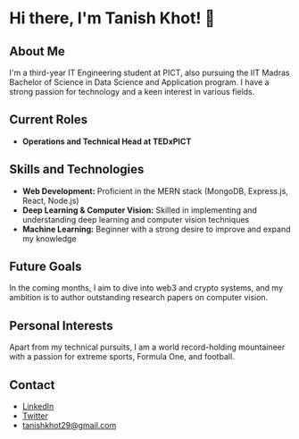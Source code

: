 # Hi there, I'm Tanish Khot! 👋

## About Me
I'm a third-year IT Engineering student at PICT, also pursuing the IIT Madras Bachelor of Science in Data Science and Application program. I have a strong passion for technology and a keen interest in various fields.

## Current Roles
- **Operations and Technical Head at TEDxPICT**

## Skills and Technologies
- **Web Development:** Proficient in the MERN stack (MongoDB, Express.js, React, Node.js)
- **Deep Learning & Computer Vision:** Skilled in implementing and understanding deep learning and computer vision techniques
- **Machine Learning:** Beginner with a strong desire to improve and expand my knowledge

## Future Goals
In the coming months, I aim to dive into web3 and crypto systems, and my ambition is to author outstanding research papers on computer vision.

## Personal Interests
Apart from my technical pursuits, I am a world record-holding mountaineer with a passion for extreme sports, Formula One, and football. 

## Contact
- [LinkedIn](https://linkedin.com/in/tanishkhot)
- [Twitter](https://x.com/KhotTanish)
- tanishkhot29@gmail.com

<!--![Your Banner](https://yourimageurl.com/banner.png)-->

<!--![GitHub Stats](https://github-readme-stats.vercel.app/api?tanishkhot=tanishkhot&show_icons=true)>

<!--
**tanishkhot/tanishkhot** is a ✨ _special_ ✨ repository because its `README.md` (this file) appears on your GitHub profile.

Here are some ideas to get you started:

- 🔭 I’m currently working on ...
- 🌱 I’m currently learning ...
- 👯 I’m looking to collaborate on ...
- 🤔 I’m looking for help with ...
- 💬 Ask me about ...
- 📫 How to reach me: ...
- 😄 Pronouns: ...
- ⚡ Fun fact: ...
-->
